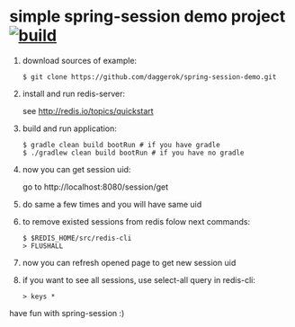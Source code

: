 simple spring-session demo project [![build](https://travis-ci.org/daggerok/spring-session-demo.svg?branch=master)](https://travis-ci.org/daggerok/spring-session-demo)
==================================

1. download sources of example:

    ```$ git clone https://github.com/daggerok/spring-session-demo.git```

2. install and run redis-server:

    see http://redis.io/topics/quickstart

3. build and run application:

    ```
    $ gradle clean build bootRun # if you have gradle
    $ ./gradlew clean build bootRun # if you have no gradle
    ```

4. now you can get session uid:

    go to http://localhost:8080/session/get

5. do same a few times and you will have same uid
6. to remove existed sessions from redis folow next commands:

    ```
    $ $REDIS_HOME/src/redis-cli
    > FLUSHALL
    ```

7. now you can refresh opened page to get new session uid
8. if you want to see all sessions, use select-all query in redis-cli:

    ```> keys *```

have fun with spring-session :)


